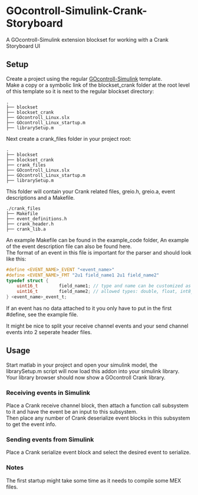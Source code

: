 # GOcontroll-Simulink-Crank-Storyboard
A GOcontroll-Simulink extension blockset for working with a Crank Storyboard UI

## Setup

Create a project using the regular [GOcontroll-Simulink](https://github.com/GOcontroll/GOcontroll-Simulink) template.  
Make a copy or a symbolic link of the blockset_crank folder at the root level of this template so it is next to the regular blockset directory:
``` text
.
├── blockset
├── blockset_crank
├── GOcontroll_Linux.slx
├── GOcontroll_Linux_startup.m
├── librarySetup.m
```
Next create a crank_files folder in your project root:
``` text
.
├── blockset
├── blockset_crank
├── crank_files
├── GOcontroll_Linux.slx
├── GOcontroll_Linux_startup.m
├── librarySetup.m
```
This folder will contain your Crank related files, greio.h, greio.a, event descriptions and a Makefile.  
``` text
./crank_files
├── Makefile
├── event_definitions.h
├── crank_header.h
├── crank_lib.a
```
An example Makefile can be found in the example_code folder, An example of the event description file can also be found here.  
The format of an event in this file is important for the parser and should look like this:
``` h
#define <EVENT_NAME>_EVENT "<event_name>"
#define <EVENT_NAME>_FMT "2u1 field_name1 2u1 field_name2"
typedef struct {
	uint16_t 		field_name1; // type and name can be customized as desired, but need to be on one line
	uint16_t 		field_name2; // allowed types: double, float, int8_t, uint8_t, int16_t, uint16_t, int32_t, uint32_t
} <event_name>_event_t;
```
If an event has no data attached to it you only have to put in the first #define, see the example file.  

It might be nice to split your receive channel events and your send channel events into 2 seperate header files.  

## Usage

Start matlab in your project and open your simulink model, the librarySetup.m script will now load this addon into your simulink library.  
Your library browser should now show a GOcontroll Crank library.

### Receiving events in Simulink
Place a Crank receive channel block, then attach a function call subsystem to it and have the event be an input to this subsystem.  
Then place any number of Crank deserialize event blocks in this subsystem to get the event info.
### Sending events from Simulink
Place a Crank serialize event block and select the desired event to serialize.

### Notes

The first startup might take some time as it needs to compile some MEX files.